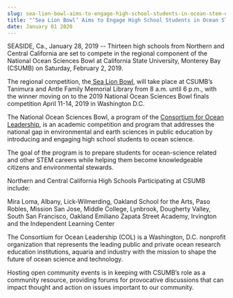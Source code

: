 ```yaml
---
slug: sea-lion-bowl-aims-to-engage-high-school-students-in-ocean-stem-education
title: "‘Sea Lion Bowl’ Aims to Engage High School Students in Ocean STEM Education"
date: January 01 2020
---
```


 
<p>
  SEASIDE, Ca., January 28, 2019 -- Thirteen high schools from Northern and
  Central California are set to compete in the regional component of the
  National Ocean Sciences Bowl at California State University, Monterey Bay
  (CSUMB) on Saturday, February 2, 2019.
</p>
<p>
  The regional competition, the<a href="https://sealionbowl.org/">
    Sea Lion Bowl</a
  >, will take place at CSUMB’s Tanimura and Antle Family Memorial Library from
  8 a.m. until 6 p.m., with the winner moving on to the 2019 National Ocean
  Sciences Bowl finals competition April 11-14, 2019 in Washington D.C.
</p>
<p>
  The National Ocean Sciences Bowl, a program of the
  <a href="https://oceanleadership.org/">Consortium for Ocean Leadership</a>, is
  an academic competition and program that addresses the national gap in
  environmental and earth sciences in public education by introducing and
  engaging high school students to ocean science.
</p>
<p>
  The goal of the program is to prepare students for ocean-science related and
  other STEM careers while helping them become knowledgeable citizens and
  environmental stewards.
</p>
<p>
  Northern and Central California High Schools Participating at CSUMB include:
</p>
<p>
  Mira Loma, Albany, Lick-Wilmerding, Oakland School for the Arts, Paso Robles,
  Mission San Jose, Middle College, Lynbrook, Dougherty Valley, South San
  Francisco, Oakland Emiliano Zapata Street Academy, Irvington and the
  Independent Learning Center
</p>
<p>
  The Consortium for Ocean Leadership (COL) is a Washington, D.C. nonprofit
  organization that represents the leading public and private ocean research
  education institutions, aquaria and industry with the mission to shape the
  future of ocean science and technology.
</p>
<p>
  Hosting open community events is in keeping with CSUMB’s role as a community
  resource, providing forums for provocative discussions that can impact thought
  and action on issues important to our community.
</p>
 

